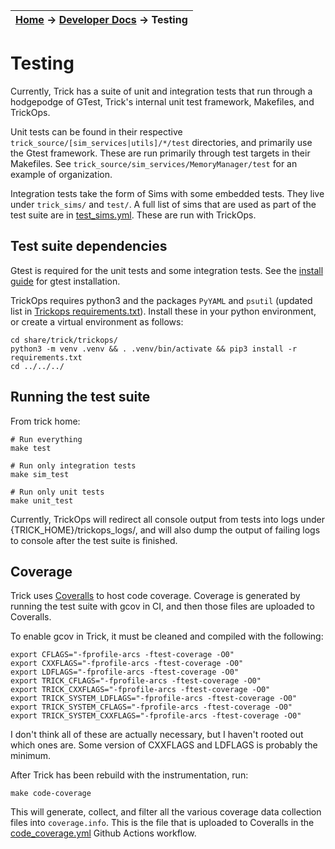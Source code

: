 | [Home](/trick) → [Developer Docs](Developer-Docs-Home) → Testing |
|------------------------------------------------------------------|


# Testing

Currently, Trick has a suite of unit and integration tests that run through a hodgepodge of GTest, Trick's internal unit test framework, Makefiles, and TrickOps. 

Unit tests can be found in their respective `trick_source/[sim_services|utils]/*/test` directories, and primarily use the Gtest framework. These are run primarily through test targets in their Makefiles. See `trick_source/sim_services/MemoryManager/test` for an example of organization.

Integration tests take the form of Sims with some embedded tests. They live under `trick_sims/` and `test/`. A full list of sims that are used as part of the test suite are in [test_sims.yml](). These are run with TrickOps.

## Test suite dependencies

Gtest is required for the unit tests and some integration tests. See the [install guide](../documentation/install_guide/Install-Guide.md) for gtest installation.

TrickOps requires python3 and the packages `PyYAML` and `psutil` (updated list in [Trickops requirements.txt](https://github.com/nasa/trick/blob/master/share/trick/trickops/requirements.txt)). Install these in your python environment, or create a virtual environment as follows:
```
cd share/trick/trickops/
python3 -m venv .venv && . .venv/bin/activate && pip3 install -r requirements.txt
cd ../../../
```


## Running the test suite
From trick home:
```
# Run everything
make test

# Run only integration tests
make sim_test

# Run only unit tests
make unit_test
```

Currently, TrickOps will redirect all console output from tests into logs under {TRICK_HOME}/trickops_logs/, and will also dump the output of failing logs to console after the test suite is finished.

## Coverage
Trick uses [Coveralls](https://coveralls.io/github/nasa/trick?branch=master) to host code coverage. Coverage is generated by running the test suite with gcov in CI, and then those files are uploaded to Coveralls.

To enable gcov in Trick, it must be cleaned and compiled with the following:
```
export CFLAGS="-fprofile-arcs -ftest-coverage -O0"
export CXXFLAGS="-fprofile-arcs -ftest-coverage -O0"
export LDFLAGS="-fprofile-arcs -ftest-coverage -O0"
export TRICK_CFLAGS="-fprofile-arcs -ftest-coverage -O0"
export TRICK_CXXFLAGS="-fprofile-arcs -ftest-coverage -O0"
export TRICK_SYSTEM_LDFLAGS="-fprofile-arcs -ftest-coverage -O0"
export TRICK_SYSTEM_CFLAGS="-fprofile-arcs -ftest-coverage -O0"
export TRICK_SYSTEM_CXXFLAGS="-fprofile-arcs -ftest-coverage -O0"
```

I don't think all of these are actually necessary, but I haven't rooted out which ones are. Some version of CXXFLAGS and LDFLAGS is probably the minimum.

After Trick has been rebuild with the instrumentation, run:
```
make code-coverage
```
This will generate, collect, and filter all the various coverage data collection files into `coverage.info`. This is the file that is uploaded to Coveralls in the [code_coverage.yml](https://github.com/nasa/trick/blob/master/.github/workflows/code_coverage.yml) Github Actions workflow.



